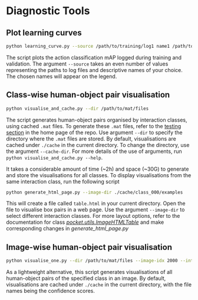 # Diagnostic Tools

## Plot learning curves

```bash
python learning_curve.py --source /path/to/training/log1 name1 /path/to/training/log2 name2
```

The script plots the action classification mAP logged during training and validation. The argument `--source` takes an even number of values representing the paths to log files and descriptive names of your choice. The chosen names will appear on the legend.

## Class-wise human-object pair visualisation

```bash
python visualise_and_cache.py --dir /path/to/mat/files 
```

The script generates human-object pairs organised by interaction classes, using cached `.mat` files. To generate these `.mat` files, refer to the [testing section](https://github.com/fredzzhang/spatio-attentive-graphs#testing) in the home page of the repo. Use argument `--dir` to specify the directory where the `.mat` files are stored. By default, visualisations are cached under `./cache` in the current directory. To change the directory, use the argument `--cache-dir`. For more details of the use of arguments, run `python visualise_and_cache.py --help`.

It takes a considerable amount of time (~2h) and space (~30G) to generate and store the visualisations for all classes. To display visualisations from the same interaction class, run the following script

```bash
python generate_html_page.py --image-dir ./cache/class_000/examples
```

This will create a file called `table.html` in your current directory. Open the file to visualise box pairs in a web page. Use the argument `--image-dir` to select different interaction classes. For more layout options, refer to the documentation for class [_pocket.utils.ImageHTMLTable_](https://github.com/fredzzhang/pocket/tree/master/pocket/utils) and make corresponding changes in _generate_html_page.py_

## Image-wise human-object pair visualisation

```bash
python visualise_one.py --dir /path/to/mat/files --image-idx 2000 --interaction 245
```

As a lightweight alternative, this script generates visualisations of all human-object pairs of the specified class in an image. By default, visualisations are cached under `./cache` in the current directory, with the file names being the confidence scores.